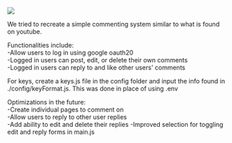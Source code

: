 <img src="https://imgur.com/a/w8oTCQQ" />

We tried to recreate a simple commenting system similar to what is found on youtube. <br />

Functionalities include: <br />
-Allow users to log in using google oauth20<br />
-Logged in users can post, edit, or delete their own comments <br />
-Logged in users can reply to and like other users' comments<br />

For keys, create a keys.js file in the config folder and input the info found in ./config/keyFormat.js. This was done in place of using .env <br />

Optimizations in the future: <br />
-Create individual pages to comment on <br />
-Allow users to reply to other user replies <br />
-Add ability to edit and delete their replies
-Improved selection for toggling edit and reply forms in main.js